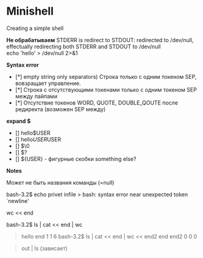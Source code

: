 # Minishell
Creating a simple shell

**Не обрабатываем**
STDERR is redirect to STDOUT: redirected to /dev/null,
effectually redirecting both STDERR and STDOUT to /dev/null         
echo 'hello' > /dev/null 2>&1

**Syntax error**
- [*] empty string only separators)
Строка только с одним токеном SEP, вовзращает управление.
- [*] Строка с отсутствующими токенами только с одним токеном SEP между пайпами
- [*] Отсутствие токенов WORD, QUOTE, DOUBLE_QOUTE после редиректа (возможен SEP между)


**expand $**
- [] hello$USER
- [] hello$USER$USER
- [] $\0 
- [] $?
- [] ${USER} - фигурные скобки
something else?


**Notes**

Может не быть названия команды (=null)

bash-3.2$ echo privet infile >
bash: syntax error near unexpected token `newline'

wc << end


bash-3.2$ ls | cat << end | wc
> hello
> end
       1       1       6
bash-3.2$ ls | cat << end | wc << end2
> end
> end2
       0       0       0

  > out | ls (зависает) 